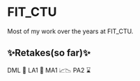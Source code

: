 # FIT_CTU
Most of my work over the years at FIT_CTU.

✨Retakes(**so far**)✨
---
DML 🔪
LA1 💖
MA1 📈📉
PA2 ⌛